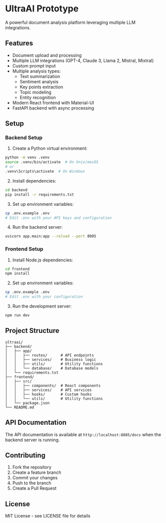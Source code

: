 # UltraAI Prototype

A powerful document analysis platform leveraging multiple LLM integrations.

## Features

- Document upload and processing
- Multiple LLM integrations (GPT-4, Claude 3, Llama 2, Mistral, Mixtral)
- Custom prompt input
- Multiple analysis types:
  - Text summarization
  - Sentiment analysis
  - Key points extraction
  - Topic modeling
  - Entity recognition
- Modern React frontend with Material-UI
- FastAPI backend with async processing

## Setup

### Backend Setup

1. Create a Python virtual environment:

```bash
python -m venv .venv
source .venv/bin/activate  # On Unix/macOS
# or
.venv\Scripts\activate  # On Windows
```

2. Install dependencies:

```bash
cd backend
pip install -r requirements.txt
```

3. Set up environment variables:

```bash
cp .env.example .env
# Edit .env with your API keys and configuration
```

4. Run the backend server:

```bash
uvicorn app.main:app --reload --port 8085
```

### Frontend Setup

1. Install Node.js dependencies:

```bash
cd frontend
npm install
```

2. Set up environment variables:

```bash
cp .env.example .env
# Edit .env with your configuration
```

3. Run the development server:

```bash
npm run dev
```

## Project Structure

```
ultraai/
├── backend/
│   ├── app/
│   │   ├── routes/      # API endpoints
│   │   ├── services/    # Business logic
│   │   ├── utils/       # Utility functions
│   │   └── database/    # Database models
│   └── requirements.txt
├── frontend/
│   ├── src/
│   │   ├── components/  # React components
│   │   ├── services/    # API services
│   │   ├── hooks/       # Custom hooks
│   │   └── utils/       # Utility functions
│   └── package.json
└── README.md
```

## API Documentation

The API documentation is available at `http://localhost:8085/docs` when the backend server is running.

## Contributing

1. Fork the repository
2. Create a feature branch
3. Commit your changes
4. Push to the branch
5. Create a Pull Request

## License

MIT License - see LICENSE file for details
